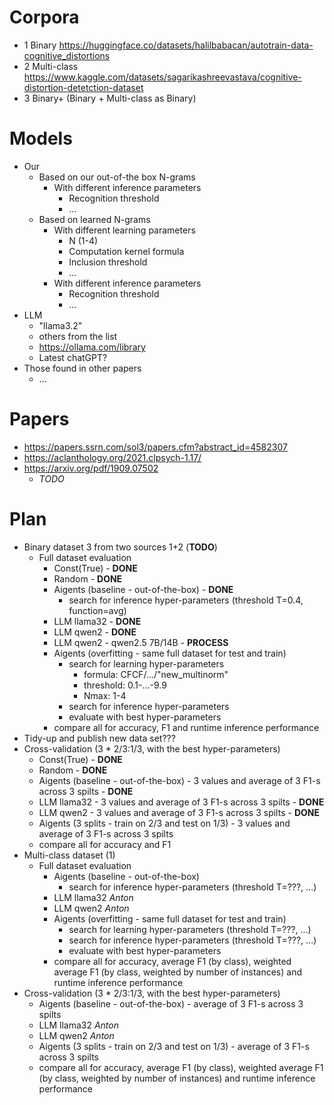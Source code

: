 # Corpora
- 1 Binary https://huggingface.co/datasets/halilbabacan/autotrain-data-cognitive_distortions
- 2 Multi-class https://www.kaggle.com/datasets/sagarikashreevastava/cognitive-distortion-detetction-dataset
- 3 Binary+ (Binary + Multi-class as Binary)

# Models
- Our
  - Based on our out-of-the box N-grams
    - With different inference parameters
      - Recognition threshold
      - ...
  - Based on learned N-grams
    - With different learning parameters
      - N (1-4) 
      - Computation kernel formula
      - Inclusion threshold
      - ...
    - With different inference parameters
      - Recognition threshold
      - ...
- LLM
  - "llama3.2"
  - others from the list
  - https://ollama.com/library
  - Latest chatGPT?
- Those found in other papers
  - ...
 
# Papers
- https://papers.ssrn.com/sol3/papers.cfm?abstract_id=4582307
- https://aclanthology.org/2021.clpsych-1.17/
- https://arxiv.org/pdf/1909.07502
  - _TODO_
 
# Plan
- Binary dataset 3 from two sources 1+2 (**TODO**)
  - Full dataset evaluation
    - Const(True) - **DONE**
    - Random - **DONE**
    - Aigents (baseline - out-of-the-box) - **DONE**
      - search for inference hyper-parameters (threshold T=0.4, function=avg)
    - LLM llama32 - **DONE**
    - LLM qwen2 - **DONE**
    - LLM qwen2 - qwen2.5 7B/14B - **PROCESS**
    - Aigents (overfitting - same full dataset for test and train)
       - search for learning hyper-parameters
         - formula: CFCF/.../"new_multinorm"
         - threshold: 0.1-...-9.9
         - Nmax: 1-4  
       - search for inference hyper-parameters
       - evaluate with best hyper-parameters
    - compare all for accuracy, F1 and runtime inference performance
 - Tidy-up and publish new data set???
 - Cross-validation (3 * 2/3:1/3, with the best hyper-parameters)
    - Const(True) - **DONE**
    - Random - **DONE**
    - Aigents (baseline - out-of-the-box) - 3 values and average of 3 F1-s across 3 spilts - **DONE**
    - LLM llama32 - 3 values and average of 3 F1-s across 3 spilts - **DONE**
    - LLM qwen2 - 3 values and average of 3 F1-s across 3 spilts - **DONE**
    - Aigents (3 splits - train on 2/3 and test on 1/3) - 3 values and average of 3 F1-s across 3 spilts
    - compare all for accuracy and F1
- Multi-class dataset (1)
  - Full dataset evaluation
    - Aigents (baseline - out-of-the-box)
      - search for inference hyper-parameters (threshold T=???, ...)
    - LLM llama32 _Anton_
    - LLM qwen2 _Anton_
    - Aigents (overfitting - same full dataset for test and train)
       - search for learning hyper-parameters (threshold T=???, ...)
       - search for inference hyper-parameters (threshold T=???, ...)
       - evaluate with best hyper-parameters 
    - compare all for accuracy, average F1 (by class), weighted average F1 (by class, weighted by number of instances) and runtime inference performance
 - Cross-validation (3 * 2/3:1/3, with the best hyper-parameters)
    - Aigents (baseline - out-of-the-box) - average of 3 F1-s across 3 spilts
    - LLM llama32 _Anton_
    - LLM qwen2 _Anton_
    - Aigents (3 splits - train on 2/3 and test on 1/3) - average of 3 F1-s across 3 spilts
    - compare all for accuracy, average F1 (by class), weighted average F1 (by class, weighted by number of instances) and runtime inference performance
